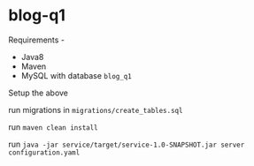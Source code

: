 # blog-q1

Requirements - 
* Java8
* Maven
* MySQL with database `blog_q1`

Setup the above

run migrations in `migrations/create_tables.sql`

run `maven clean install`

run `java -jar service/target/service-1.0-SNAPSHOT.jar server configuration.yaml`
